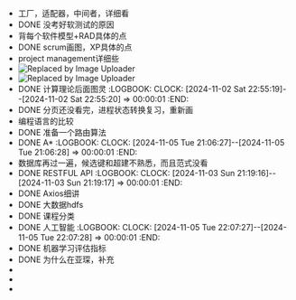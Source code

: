 - 工厂，适配器，中间者，详细看
- DONE 没考好软测试的原因
- 背每个软件模型+RAD具体的点
- DONE scrum画图，XP具体的点
- project management详细些
- ![Replaced by Image Uploader](https://raw.githubusercontent.com/qugushihua/blog-images/master/202411021336432.png)
- ![Replaced by Image Uploader](https://raw.githubusercontent.com/qugushihua/blog-images/master/202411021338334.png)
- DONE 计算理论后面图灵
  :LOGBOOK:
  CLOCK: [2024-11-02 Sat 22:55:19]--[2024-11-02 Sat 22:55:20] =>  00:00:01
  :END:
- DONE 分页还没看完，进程状态转换复习，重新画
- 编程语言的比较
- DONE 准备一个路由算法
- DONE A*
  :LOGBOOK:
  CLOCK: [2024-11-05 Tue 21:06:27]--[2024-11-05 Tue 21:06:28] =>  00:00:01
  :END:
- 数据库再过一遍，候选键和超建不熟悉，而且范式没看
- DONE RESTFUL API
  :LOGBOOK:
  CLOCK: [2024-11-03 Sun 21:19:16]--[2024-11-03 Sun 21:19:17] =>  00:00:01
  :END:
- DONE Axios细讲
- DONE 大数据hdfs
- DONE 课程分类
- DONE 人工智能
  :LOGBOOK:
  CLOCK: [2024-11-05 Tue 22:07:27]--[2024-11-05 Tue 22:07:28] =>  00:00:01
  :END:
- DONE 机器学习评估指标
- DONE 为什么在亚琛，补充
-
-
-